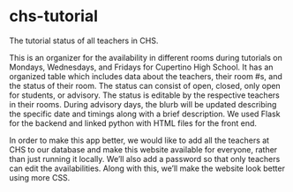 # chs-tutorial
The tutorial status of all teachers in CHS.

This is an organizer for the availability in different rooms during tutorials on Mondays, Wednesdays, and Fridays for Cupertino High School. It has an organized table which includes data about the teachers, their room #s, and the status of their room. The status can consist of open, closed, only open for students, or advisory. The status is editable by the respective teachers in their rooms. During advisory days, the blurb will be updated describing the specific date and timings along with a brief description. We used Flask for the backend and linked python with HTML files for the front end.

In order to make this app better, we would like to add all the teachers at CHS to our database and make this website available for everyone, rather than just running it locally. We’ll also add a password so that only teachers can edit the availabilities. Along with this, we’ll make the website look better using more CSS.

